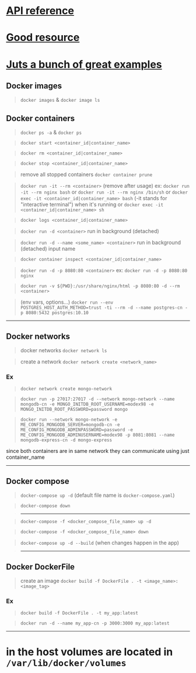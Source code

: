 # [API reference](https://docs.docker.com/reference/)

# [Good resource](https://www.youtube.com/watch?v=3c-iBn73dDE&t=4460s&ab_channel=TechWorldwithNana)

# [Juts a bunch of great examples](https://github.com/vulhub/vulhub/blob/master/gogs/CVE-2018-18925/docker-compose.yml)

<!--
https://youtu.be/3c-iBn73dDE?t=8848
https://www.youtube.com/watch?v=DM65_JyGxCo&ab_channel=NetworkChuck
-->

## Docker images

> `docker images` & `docker image ls`

## Docker containers

> `docker ps -a` & `docker ps`

> `docker start <container_id|container_name>`

> `docker rm <container_id|container_name>`

> `docker stop <container_id|container_name>`

> remove all stopped containers `docker container prune`

> `docker run -it --rm <container>` (remove after usage)
> ex: `docker run -it --rm nginx bash` or `docker run -it --rm nginx /bin/sh`
> or `docker exec -it <container_id|container_name> bash` (-it stands for "interactive terminal") when it's running
> or `docker exec -it <container_id|container_name> sh`

> `docker logs <container_id|container_name>`

> `docker run -d <container>` run in background (detached)

> `docker run -d --name <some_name> <container>` run in background (detached) input name

> `docker container inspect <container_id|container_name>`

> `docker run -d -p 8080:80 <container>` ex: `docker run -d -p 8080:80 nginx`

> `docker run -v ${PWD}:/usr/share/nginx/html -p 8080:80 -d --rm <container>`

> (env vars, options...) `docker run --env POSTGRES_HOST_AUTH_METHOD=trust -ti --rm -d --name postgres-cn -p 8080:5432 postgres:10.10`

---

## Docker networks

> docker networks `docker network ls`

> create a network `docker network create <network_name>`

### Ex

> `docker network create mongo-network`

> `docker run -p 27017:27017 -d --network mongo-network --name mongodb-cn -e MONGO_INITDB_ROOT_USERNAME=modex98 -e MONGO_INITDB_ROOT_PASSWORD=password mongo`

> `docker run --network mongo-network -e ME_CONFIG_MONGODB_SERVER=mongodb-cn -e ME_CONFIG_MONGODB_ADMINPASSWORD=password -e ME_CONFIG_MONGODB_ADMINUSERNAME=modex98 -p 8081:8081 --name mongodb-express-cn -d mongo-express`

since both containers are in same network they can communicate using just container_name

---

## Docker compose

> `docker-compose up -d` (default file name is `docker-compose.yaml`)

> `docker-compose down`

> ---

> `docker-compose -f <docker_compose_file_name> up -d`

> `docker-compose -f <docker_compose_file_name> down`

> `docker-compose up -d --build` (when changes happen in the app)

> ---

## Docker DockerFile

> create an image `docker build -f DockerFile . -t <image_name>:<image_tag>`

### Ex

> `docker build -f DockerFile . -t my_app:latest`

> `docker run -d --name my_app-cn -p 3000:3000 my_app:latest`

---

# in the host volumes are located in `/var/lib/docker/volumes`
